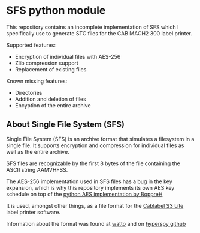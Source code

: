 # SFS python module

This repository contains an incomplete implementation of SFS which I specifically use to generate STC files for the CAB MACH2 300 label printer.

Supported features:
- Encryption of individual files with AES-256
- Zlib compression support
- Replacement of existing files

Known missing features:
- Directories
- Addition and deletion of files
- Encyption of the entire archive

## About Single File System (SFS)

Single File System (SFS) is an archive format that simulates a filesystem in a single file. It supports encryption and compression for individual files as well as the entire archive.

SFS files are recognizable by the first 8 bytes of the file containing the ASCII string AAMVHFSS.

The AES-256 implementation used in SFS files has a bug in the key expansion, which is why this repository implements its own AES key schedule on top of the [python AES implementation by BoppreH](https://github.com/boppreh/aes)

It is used, amongst other things, as a file format for the [Cablabel S3 Lite](https://www.cablabel.com/) label printer software.

Information about the format was found at [watto](https://www.watto.org/specs.html?specs=Archive_SFS_AAMVHFSS) and on [hyperspy github](https://github.com/hyperspy/hyperspy/issues/597)

